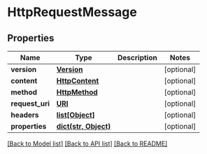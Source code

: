 # HttpRequestMessage

## Properties
Name | Type | Description | Notes
------------ | ------------- | ------------- | -------------
**version** | [**Version**](Version.md) |  | [optional] 
**content** | [**HttpContent**](HttpContent.md) |  | [optional] 
**method** | [**HttpMethod**](HttpMethod.md) |  | [optional] 
**request_uri** | [**URI**](URI.md) |  | [optional] 
**headers** | [**list[Object]**](Object.md) |  | [optional] 
**properties** | [**dict(str, Object)**](Object.md) |  | [optional] 

[[Back to Model list]](../README.md#documentation-for-models) [[Back to API list]](../README.md#documentation-for-api-endpoints) [[Back to README]](../README.md)

